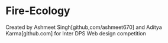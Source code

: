 # Fire-Ecology

Created by Ashmeet Singh[github,com/ashmeet670] and Aditya Karma[github.com] for Inter DPS Web design competition
